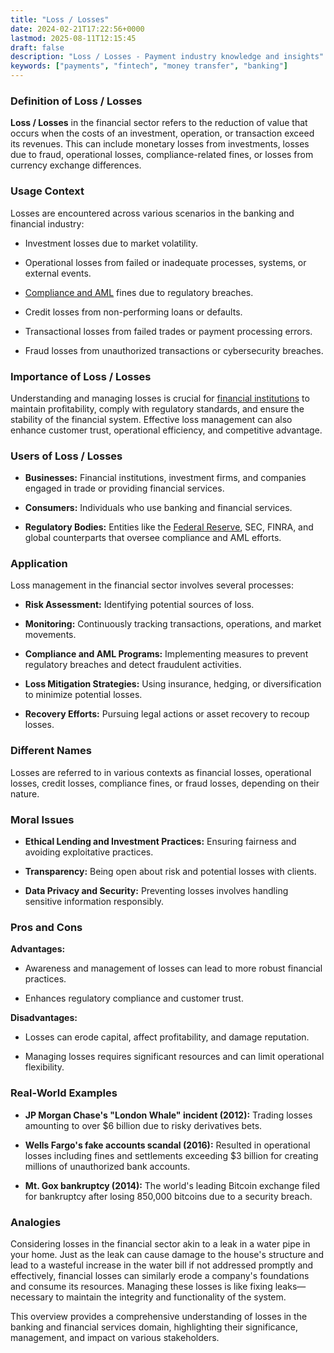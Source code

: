 ```yaml
---
title: "Loss / Losses"
date: 2024-02-21T17:22:56+0000
lastmod: 2025-08-11T12:15:45
draft: false
description: "Loss / Losses - Payment industry knowledge and insights"
keywords: ["payments", "fintech", "money transfer", "banking"]
---
```


### Definition of Loss / Losses

**Loss / Losses** in the financial sector refers to the reduction of value that occurs when the costs of an investment, operation, or transaction exceed its revenues. This can include monetary losses from investments, losses due to fraud, operational losses, compliance-related fines, or losses from currency exchange differences.

### Usage Context

Losses are encountered across various scenarios in the banking and financial industry:

- Investment losses due to market volatility.

- Operational losses from failed or inadequate processes, systems, or external events.

- [Compliance and AML](https://faisalkhanllc.xyz/resources/payments-wiki/a/aml-compliance/) fines due to regulatory breaches.

- Credit losses from non-performing loans or defaults.

- Transactional losses from failed trades or payment processing errors.

- Fraud losses from unauthorized transactions or cybersecurity breaches.

### Importance of Loss / Losses

Understanding and managing losses is crucial for [financial institutions](https://faisalkhanllc.xyz/resources/payments-wiki/f/financial-services/) to maintain profitability, comply with regulatory standards, and ensure the stability of the financial system. Effective loss management can also enhance customer trust, operational efficiency, and competitive advantage.

### Users of Loss / Losses

- **Businesses:** Financial institutions, investment firms, and companies engaged in trade or providing financial services.

- **Consumers:** Individuals who use banking and financial services.

- **Regulatory Bodies:** Entities like the [Federal Reserve](https://faisalkhanllc.xyz/resources/payments-wiki/f/federal-reserve-system/), SEC, FINRA, and global counterparts that oversee compliance and AML efforts.

### Application

Loss management in the financial sector involves several processes:

- **Risk Assessment:** Identifying potential sources of loss.

- **Monitoring:** Continuously tracking transactions, operations, and market movements.

- **Compliance and AML Programs:** Implementing measures to prevent regulatory breaches and detect fraudulent activities.

- **Loss Mitigation Strategies:** Using insurance, hedging, or diversification to minimize potential losses.

- **Recovery Efforts:** Pursuing legal actions or asset recovery to recoup losses.

### Different Names

Losses are referred to in various contexts as financial losses, operational losses, credit losses, compliance fines, or fraud losses, depending on their nature.

### Moral Issues

- **Ethical Lending and Investment Practices:** Ensuring fairness and avoiding exploitative practices.

- **Transparency:** Being open about risk and potential losses with clients.

- **Data Privacy and Security:** Preventing losses involves handling sensitive information responsibly.

### Pros and Cons

**Advantages:**

- Awareness and management of losses can lead to more robust financial practices.

- Enhances regulatory compliance and customer trust.

**Disadvantages:**

- Losses can erode capital, affect profitability, and damage reputation.

- Managing losses requires significant resources and can limit operational flexibility.

### Real-World Examples

- **JP Morgan Chase's "London Whale" incident (2012):** Trading losses amounting to over $6 billion due to risky derivatives bets.

- **Wells Fargo's fake accounts scandal (2016):** Resulted in operational losses including fines and settlements exceeding $3 billion for creating millions of unauthorized bank accounts.

- **Mt. Gox bankruptcy (2014):** The world's leading Bitcoin exchange filed for bankruptcy after losing 850,000 bitcoins due to a security breach.

### Analogies

Considering losses in the financial sector akin to a leak in a water pipe in your home. Just as the leak can cause damage to the house's structure and lead to a wasteful increase in the water bill if not addressed promptly and effectively, financial losses can similarly erode a company's foundations and consume its resources. Managing these losses is like fixing leaks—necessary to maintain the integrity and functionality of the system.

This overview provides a comprehensive understanding of losses in the banking and financial services domain, highlighting their significance, management, and impact on various stakeholders.